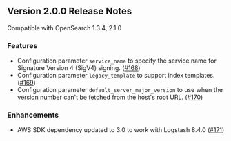 ## Version 2.0.0 Release Notes

Compatible with OpenSearch 1.3.4, 2.1.0

### Features

* Configuration parameter `service_name` to specify the service name for Signature Version 4 (SigV4) signing. ([#168](https://github.com/opensearch-project/logstash-output-opensearch/pull/168))
* Configuration parameter `legacy_template` to support index templates. ([#169](https://github.com/opensearch-project/logstash-output-opensearch/pull/169))
* Configuration parameter `default_server_major_version` to use when the version number can't be fetched from the host's root URL. ([#170](https://github.com/opensearch-project/logstash-output-opensearch/pull/170))

### Enhancements

* AWS SDK dependency updated to 3.0 to work with Logstash 8.4.0 ([#171](https://github.com/opensearch-project/logstash-output-opensearch/pull/171))


